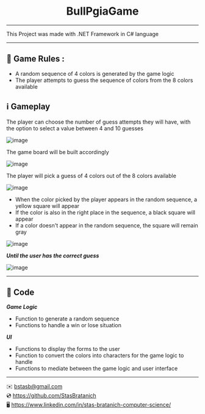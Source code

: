 <h1 align="center">BullPgiaGame</h1>

***

This Project was made with .NET Framework in C# language

***

## 🌟 Game Rules :

- A random sequence of 4 colors is generated by the game logic
- The player attempts to guess the sequence of colors from the 8 colors available

## ℹ️ Gameplay

The player can choose the number of guess attempts they will have, with the option to select a value between 4 and 10 guesses

![image](https://github.com/StasBratanich/BullPgiaGame/assets/83605505/d9042a4d-97a8-4fe2-a971-de0972b084f6)

The game board will be built accordingly

![image](https://github.com/StasBratanich/BullPgiaGame/assets/83605505/cb20316c-f06f-4a12-80ba-9e52119f5d11)

The player will pick a guess of 4 colors out of the 8 colors available

![image](https://github.com/StasBratanich/BullPgiaGame/assets/83605505/97aa794c-f563-4bed-8e1f-4ed09ceb4afa)

- When the color picked by the player appears in the random sequence, a yellow square will appear
- If the color is also in the right place in the sequence, a black square will appear
- If a color doesn't appear in the random sequence, the square will remain gray

![image](https://github.com/StasBratanich/BullPgiaGame/assets/83605505/49cc451d-970d-4b88-84f7-44c496857716)

***Until the user has the correct guess***

![image](https://github.com/StasBratanich/BullPgiaGame/assets/83605505/902a62b2-3bbc-4834-8e06-52fabe9ece23)

***

## 📑 Code

***Game Logic***
- Function to generate a random sequence
- Functions to handle a win or lose situation

***UI***
- Functions to display the forms to the user
- Function to convert the colors into characters for the game logic to handle
- Functions to mediate between the game logic and user interface

***

✉️ [bstasb@gmail.com](url)  
💿 https://github.com/StasBratanich  
🖥️ https://www.linkedin.com/in/stas-bratanich-computer-science/  
